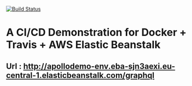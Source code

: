 [![Build Status](https://travis-ci.org/efekaptan/apollo-demo.svg?branch=master)](https://travis-ci.org/efekaptan/apollo-demo)

# A CI/CD Demonstration for Docker + Travis + AWS Elastic Beanstalk

## Url : http://apollodemo-env.eba-sjn3aexi.eu-central-1.elasticbeanstalk.com/graphql